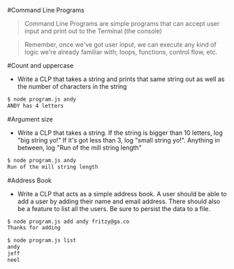 #Command Line Programs

> Command Line Programs are simple programs that can accept user input and print out to the Terminal (the console)

> Remember, once we've got user input, we can execute any kind of logic we're already familiar with; loops, functions, control flow, etc.



#Count and uppercase
- Write a CLP that takes a string and prints that same string out as well as the number of characters in the string

```bash
$ node program.js andy
ANDY has 4 letters
```
#Argument size
- Write a CLP that takes a string. If the string is bigger than 10 letters, log "big string yo!" If it's got less than 3, log "small string yo!". Anything in between, log "Run of the mill string length"

```bash
$ node program.js andy
Run of the mill string length
```

#Address Book
- Write a CLP that acts as a simple address book. A user should be able to add a user by adding their name and email address. There should also be a feature to list all the users. Be sure to persist the data to a file.

```bash
$ node program.js add andy fritzy@ga.co
Thanks for adding

$ node program.js list
andy
jeff
neel
```
